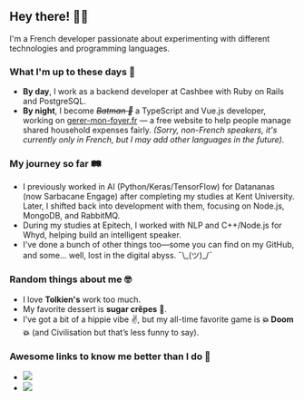## Hey there! 👋😎

I'm a French developer passionate about experimenting with different technologies and programming languages.

### What I'm up to these days 🚀

* **By day**, I work as a backend developer at Cashbee with Ruby on Rails and PostgreSQL.
* **By night**, I become _~~Batman 🦇~~_ a TypeScript and Vue.js developer, working on [gerer-mon-foyer.fr](https://gerer-mon-foyer.fr) — a free website to help people manage shared household expenses fairly.
  _(Sorry, non-French speakers, it's currently only in French, but I may add other languages in the future)_.

### My journey so far 🛤️

* I previously worked in AI (Python/Keras/TensorFlow) for Datananas (now Sarbacane Engage) after completing my studies at Kent University. Later, I shifted back into development with them, focusing on Node.js, MongoDB, and RabbitMQ.
* During my studies at Epitech, I worked with NLP and C++/Node.js for Whyd, helping build an intelligent speaker.
* I've done a bunch of other things too—some you can find on my GitHub, and some... well, lost in the digital abyss. ¯\\\_(ツ)_/¯

### Random things about me 🤓

* I love **Tolkien's** work too much.
* My favorite dessert is **sugar crêpes** 🥞.
* I’ve got a bit of a hippie vibe ✌️, but my all-time favorite game is **💥 Doom 💥** (and Civilisation but that’s less funny to say).

### Awesome links to know me better than I do  🔗

* <a href="https://www.linkedin.com/in/jérémy-pouyet-b8b3407a"> <img src="https://img.shields.io/badge/LinkedIn-Jérémy_Pouyet-blue?style=flat&logo=linkedin"> </a>
* <a href="https://stackoverflow.com/users/2447471/jérémy-pouyet"><img src="https://img.shields.io/badge/Stack_Overflow-Jérémy_Pouyet-orange?style=flat&logo=stackoverflow"></a>
